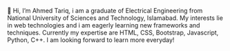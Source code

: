 👋 Hi, I’m Ahmed Tariq, i am a graduate of Electrical Engineering from National University of Sciences and Technology, Islamabad. My interests lie in web technologies and i am eagerly learning new frameworks and techniques. Currently my expertise are HTML, CSS, Bootstrap, Javascript, Python, C++. I am looking forward to learn more everyday!


<!---
Ahmedtariq08/Ahmedtariq08 is a ✨ special ✨ repository because its `README.md` (this file) appears on your GitHub profile.
You can click the Preview link to take a look at your changes.
--->

